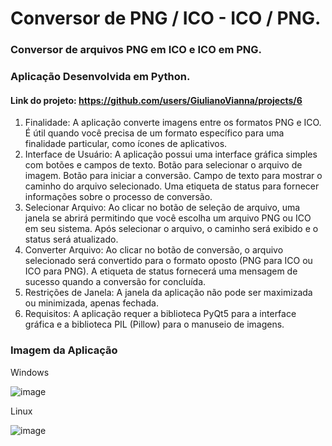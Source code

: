 # Conversor de PNG / ICO - ICO / PNG.
### Conversor de arquivos PNG em ICO e ICO em PNG.

### Aplicação Desenvolvida em Python.
#### Link do projeto: https://github.com/users/GiulianoVianna/projects/6

1. Finalidade:
A aplicação converte imagens entre os formatos PNG e ICO. É útil quando você precisa de um formato específico para uma finalidade particular, como ícones de aplicativos.
2. Interface de Usuário:
A aplicação possui uma interface gráfica simples com botões e campos de texto.
Botão para selecionar o arquivo de imagem.
Botão para iniciar a conversão.
Campo de texto para mostrar o caminho do arquivo selecionado.
Uma etiqueta de status para fornecer informações sobre o processo de conversão.
3. Selecionar Arquivo:
Ao clicar no botão de seleção de arquivo, uma janela se abrirá permitindo que você escolha um arquivo PNG ou ICO em seu sistema.
Após selecionar o arquivo, o caminho será exibido e o status será atualizado.
4. Converter Arquivo:
Ao clicar no botão de conversão, o arquivo selecionado será convertido para o formato oposto (PNG para ICO ou ICO para PNG).
A etiqueta de status fornecerá uma mensagem de sucesso quando a conversão for concluída.
5. Restrições de Janela:
A janela da aplicação não pode ser maximizada ou minimizada, apenas fechada.
6. Requisitos:
A aplicação requer a biblioteca PyQt5 para a interface gráfica e a biblioteca PIL (Pillow) para o manuseio de imagens.

### Imagem da Aplicação

Windows

![image](https://github.com/GiulianoVianna/Conversor-de-PNG-ICO---ICO-PNG/assets/101942554/04257367-3146-474a-8382-4232a91fe332)

Linux

![image](https://github.com/GiulianoVianna/Conversor-de-PNG-ICO---ICO-PNG/assets/101942554/68bd420f-64ba-4706-ac86-826df513ab4b)




